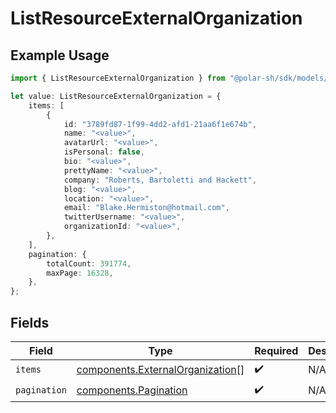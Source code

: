# ListResourceExternalOrganization

## Example Usage

```typescript
import { ListResourceExternalOrganization } from "@polar-sh/sdk/models/components";

let value: ListResourceExternalOrganization = {
    items: [
        {
            id: "3789fd87-1f99-4dd2-afd1-21aa6f1e674b",
            name: "<value>",
            avatarUrl: "<value>",
            isPersonal: false,
            bio: "<value>",
            prettyName: "<value>",
            company: "Roberts, Bartoletti and Hackett",
            blog: "<value>",
            location: "<value>",
            email: "Blake.Hermiston@hotmail.com",
            twitterUsername: "<value>",
            organizationId: "<value>",
        },
    ],
    pagination: {
        totalCount: 391774,
        maxPage: 16328,
    },
};
```

## Fields

| Field                                                                                | Type                                                                                 | Required                                                                             | Description                                                                          |
| ------------------------------------------------------------------------------------ | ------------------------------------------------------------------------------------ | ------------------------------------------------------------------------------------ | ------------------------------------------------------------------------------------ |
| `items`                                                                              | [components.ExternalOrganization](../../models/components/externalorganization.md)[] | :heavy_check_mark:                                                                   | N/A                                                                                  |
| `pagination`                                                                         | [components.Pagination](../../models/components/pagination.md)                       | :heavy_check_mark:                                                                   | N/A                                                                                  |